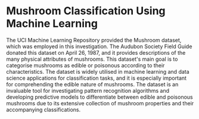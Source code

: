 # Mushroom Classification Using Machine Learning
The UCI Machine Learning Repository provided the Mushroom dataset, which was employed in this investigation. The Audubon Society Field Guide donated this dataset on April 26, 1987, and it provides descriptions of the many physical attributes of mushrooms. This dataset's main goal is to categorise mushrooms as edible or poisonous according to their characteristics. The dataset is widely utilised in machine learning and data science applications for classification tasks, and it is especially important for comprehending the edible nature of mushrooms. The dataset is an invaluable tool for investigating pattern recognition algorithms and developing predictive models to differentiate between edible and poisonous mushrooms due to its extensive collection of mushroom properties and their accompanying classifications.
